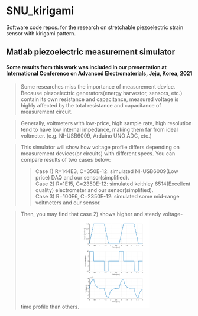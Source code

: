 # SNU_kirigami

Software code repos. for the research on stretchable piezoelectric strain sensor with kirigami pattern.

## Matlab piezoelectric measurement simulator

#### Some results from this work was included in our presentation at International Conference on Advanced Electromaterials, Jeju, Korea, 2021

>Some researches miss the importance of measurement device.
>Because piezoelectric generators(energy harvestor, sensors, etc.) contain its own resistance and capacitance,
>measured voltage is highly affected by the total resistance and capacitance of measurement circuit.

>Generally, voltmeters with low-price, high sample rate, high resolution tend to have low internal impedance, making them far from ideal voltmeter.
>(e.g. NI-USB6009, Arduino UNO ADC, etc.)

>This simulator will show how voltage profile differs depending on measurement devices(or circuits) with different specs.
>You can compare results of two cases below:
>>Case 1) R=144E3, C=350E-12: simulated NI-USB6009(Low price) DAQ and our sensor(simplified).   
>>Case 2) R=1E15,  C=2350E-12: simulated keithley 6514(Excellent quality) electrometer and our sensor(simplified).   
>>Case 3) R=100E6, C=2350E-12: simulated some mid-range voltmeters and our sensor.   

>Then, you may find that case 2) shows higher and steady voltage-time profile than others.
<img href="" src="/Matlab Simulation/media/img/Ex1.png" width="40%" height="30%" title="Title" alt="RubberDuck"></img>
